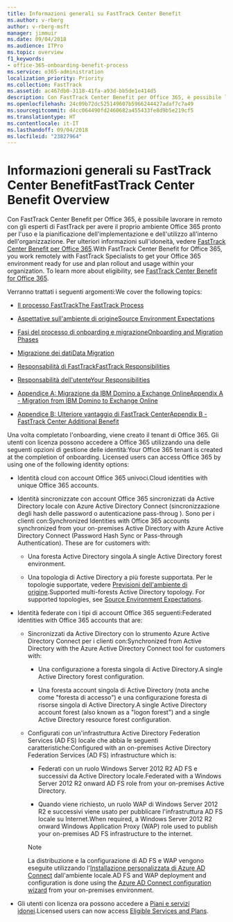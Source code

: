 ```yaml
---
title: Informazioni generali su FastTrack Center Benefit
ms.author: v-rberg
author: v-rberg-msft
manager: jimmuir
ms.date: 09/04/2018
ms.audience: ITPro
ms.topic: overview
f1_keywords:
- office-365-onboarding-benefit-process
ms.service: o365-administration
localization_priority: Priority
ms.collection: FastTrack
ms.assetid: ac467db0-3118-41fa-a93d-bb5de1e414d5
description: Con FastTrack Center Benefit per Office 365, è possibile lavorare in remoto con gli esperti di FastTrack per avere il proprio ambiente Office 365 pronto per l'uso e la pianificazione dell'implementazione e dell'utilizzo all'interno dell'organizzazione. Per ulteriori informazioni sull'idoneità, vedere FastTrack Center Benefit per Office 365.
ms.openlocfilehash: 24c09b72dc525149607b5966244427adaf7c7a49
ms.sourcegitcommit: d4cc064490fd2460682a455433fe8d9b5e219cf5
ms.translationtype: HT
ms.contentlocale: it-IT
ms.lasthandoff: 09/04/2018
ms.locfileid: "23827964"
---
```

# <a name="fasttrack-center-benefit-overview"></a><span data-ttu-id="08ea5-104">Informazioni generali su FastTrack Center Benefit</span><span class="sxs-lookup"><span data-stu-id="08ea5-104">FastTrack Center Benefit Overview</span></span>

<span data-ttu-id="08ea5-p102">Con FastTrack Center Benefit per Office 365, è possibile lavorare in remoto con gli esperti di FastTrack per avere il proprio ambiente Office 365 pronto per l'uso e la pianificazione dell'implementazione e dell'utilizzo all'interno dell'organizzazione. Per ulteriori informazioni sull'idoneità, vedere [FastTrack Center Benefit per Office 365](fasttrack-benefit-for-office-365.md).</span><span class="sxs-lookup"><span data-stu-id="08ea5-p102">With FastTrack Center Benefit for Office 365, you work remotely with FastTrack Specialists to get your Office 365 environment ready for use and plan rollout and usage within your organization. To learn more about eligibility, see [FastTrack Center Benefit for Office 365](fasttrack-benefit-for-office-365.md).</span></span>
  
<span data-ttu-id="08ea5-107">Verranno trattati i seguenti argomenti:</span><span class="sxs-lookup"><span data-stu-id="08ea5-107">We cover the following topics:</span></span>
  
- [<span data-ttu-id="08ea5-108">Il processo FastTrack</span><span class="sxs-lookup"><span data-stu-id="08ea5-108">The FastTrack Process</span></span>](fasttrack-process.md)
    
- [<span data-ttu-id="08ea5-109">Aspettative sull'ambiente di origine</span><span class="sxs-lookup"><span data-stu-id="08ea5-109">Source Environment Expectations</span></span>](source-environment-expectations.md)
    
- [<span data-ttu-id="08ea5-110">Fasi del processo di onboarding e migrazione</span><span class="sxs-lookup"><span data-stu-id="08ea5-110">Onboarding and Migration Phases</span></span>](onboarding-and-migration.md)
    
- [<span data-ttu-id="08ea5-111">Migrazione dei dati</span><span class="sxs-lookup"><span data-stu-id="08ea5-111">Data Migration</span></span>](data-migration.md)
    
- [<span data-ttu-id="08ea5-112">Responsabilità di FastTrack</span><span class="sxs-lookup"><span data-stu-id="08ea5-112">FastTrack Responsibilities</span></span>](fasttrack-responsibilities.md)
    
- [<span data-ttu-id="08ea5-113">Responsabilità dell'utente</span><span class="sxs-lookup"><span data-stu-id="08ea5-113">Your Responsibilities</span></span>](your-responsibilities.md)
    
- [<span data-ttu-id="08ea5-114">Appendice A: Migrazione da IBM Domino a Exchange Online</span><span class="sxs-lookup"><span data-stu-id="08ea5-114">Appendix A - Migration from IBM Domino to Exchange Online</span></span>](from-ibm-domino-to-exchange-online.md)
    
- [<span data-ttu-id="08ea5-115">Appendice B: Ulteriore vantaggio di FastTrack Center</span><span class="sxs-lookup"><span data-stu-id="08ea5-115">Appendix B - FastTrack Center Additional Benefit</span></span>](fasttrack-additional-benefits.md)
    
<span data-ttu-id="08ea5-p103">Una volta completato l'onboarding, viene creato il tenant di Office 365. Gli utenti con licenza possono accedere a Office 365 utilizzando una delle seguenti opzioni di gestione delle identità:</span><span class="sxs-lookup"><span data-stu-id="08ea5-p103">Your Office 365 tenant is created at the completion of onboarding. Licensed users can access Office 365 by using one of the following identity options:</span></span>
  
- <span data-ttu-id="08ea5-118">Identità cloud con account Office 365 univoci.</span><span class="sxs-lookup"><span data-stu-id="08ea5-118">Cloud identities with unique Office 365 accounts.</span></span>
    
- <span data-ttu-id="08ea5-p104">Identità sincronizzate con account Office 365 sincronizzati da Active Directory locale con Azure Active Directory Connect (sincronizzazione degli hash delle password o autenticazione pass-throug ). Sono per i clienti con:</span><span class="sxs-lookup"><span data-stu-id="08ea5-p104">Synchronized Identities with Office 365 accounts synchronized from your on-premises Active Directory with Azure Active Directory Connect (Password Hash Sync or Pass-through Authentication). These are for customers with:</span></span>
    
  - <span data-ttu-id="08ea5-121">Una foresta Active Directory singola.</span><span class="sxs-lookup"><span data-stu-id="08ea5-121">A single Active Directory forest environment.</span></span>
    
  - <span data-ttu-id="08ea5-p105">Una topologia di Active Directory a più foreste supportata. Per le topologie supportate, vedere [Previsioni dell'ambiente di origine](source-environment-expectations.md).</span><span class="sxs-lookup"><span data-stu-id="08ea5-p105">Supported multi-forests Active Directory topology. For supported topologies, see [Source Environment Expectations](source-environment-expectations.md).</span></span>
    
- <span data-ttu-id="08ea5-124">Identità federate con i tipi di account Office 365 seguenti:</span><span class="sxs-lookup"><span data-stu-id="08ea5-124">Federated identities with Office 365 accounts that are:</span></span>
    
  - <span data-ttu-id="08ea5-125">Sincronizzati da Active Directory con lo strumento Azure Active Directory Connect per i clienti con:</span><span class="sxs-lookup"><span data-stu-id="08ea5-125">Synchronized from Active Directory with the Azure Active Directory Connect tool for customers with:</span></span>
    
      - <span data-ttu-id="08ea5-126">Una configurazione a foresta singola di Active Directory.</span><span class="sxs-lookup"><span data-stu-id="08ea5-126">A single Active Directory forest configuration.</span></span>
    
      - <span data-ttu-id="08ea5-127">Una foresta account singola di Active Directory (nota anche come "foresta di accesso") e una configurazione foresta di risorse singola di Active Directory.</span><span class="sxs-lookup"><span data-stu-id="08ea5-127">A single Active Directory account forest (also known as a "logon forest") and a single Active Directory resource forest configuration.</span></span>
    
  - <span data-ttu-id="08ea5-128">Configurati con un'infrastruttura Active Directory Federation Services (AD FS) locale che abbia le seguenti caratteristiche:</span><span class="sxs-lookup"><span data-stu-id="08ea5-128">Configured with an on-premises Active Directory Federation Services (AD FS) infrastructure which is:</span></span>
    
      - <span data-ttu-id="08ea5-129">Federati con un ruolo Windows Server 2012 R2 AD FS e successivi da Active Directory locale.</span><span class="sxs-lookup"><span data-stu-id="08ea5-129">Federated with a Windows Server 2012 R2 onward AD FS role from your on-premises Active Directory.</span></span>
    
      - <span data-ttu-id="08ea5-130">Quando viene richiesto, un ruolo WAP di Windows Server 2012 R2 e successivi viene usato per pubblicare l'infrastruttura AD FS locale su Internet.</span><span class="sxs-lookup"><span data-stu-id="08ea5-130">When required, a Windows Server 2012 R2 onward Windows Application Proxy (WAP) role used to publish your on-premises AD FS infrastructure to the internet.</span></span>
    
    > [!NOTE]
    > <span data-ttu-id="08ea5-131">La distribuzione e la configurazione di AD FS e WAP vengono eseguite utilizzando l'[Installazione personalizzata di Azure AD Connect](https://go.microsoft.com/fwlink/?linkid=844794) dall'ambiente locale.</span><span class="sxs-lookup"><span data-stu-id="08ea5-131">AD FS and WAP deployment and configuration is done using the [Azure AD Connect configuration wizard](https://go.microsoft.com/fwlink/?linkid=844794) from your on-premises environment.</span></span> 
  
- <span data-ttu-id="08ea5-132">Gli utenti con licenza ora possono accedere a [Piani e servizi idonei](eligible-services-and-plans.md).</span><span class="sxs-lookup"><span data-stu-id="08ea5-132">Licensed users can now access [Eligible Services and Plans](eligible-services-and-plans.md).</span></span>
    

 
